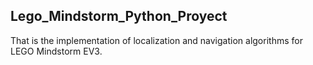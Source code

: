 Lego_Mindstorm_Python_Proyect
-----------------------------

That is the implementation of localization and navigation algorithms for LEGO Mindstorm EV3.
